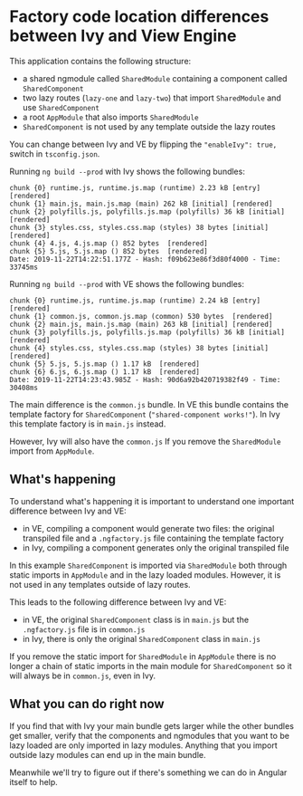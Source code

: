 # Factory code location differences between Ivy and View Engine

This application contains the following structure:

- a shared ngmodule called `SharedModule` containing a component called `SharedComponent`
- two lazy routes (`lazy-one` and `lazy-two`) that import `SharedModule` and use `SharedComponent`
- a root `AppModule` that also imports `SharedModule`
- `SharedComponent` is not used by any template outside the lazy routes

You can change between Ivy and VE by flipping the `"enableIvy": true,` switch in `tsconfig.json`.

Running `ng build --prod` with Ivy shows the following bundles:
```
chunk {0} runtime.js, runtime.js.map (runtime) 2.23 kB [entry] [rendered]
chunk {1} main.js, main.js.map (main) 262 kB [initial] [rendered]
chunk {2} polyfills.js, polyfills.js.map (polyfills) 36 kB [initial] [rendered]
chunk {3} styles.css, styles.css.map (styles) 38 bytes [initial] [rendered]
chunk {4} 4.js, 4.js.map () 852 bytes  [rendered]
chunk {5} 5.js, 5.js.map () 852 bytes  [rendered]
Date: 2019-11-22T14:22:51.177Z - Hash: f09b623e86f3d80f4000 - Time: 33745ms
```

Running `ng build --prod` with VE shows the following bundles:
```
chunk {0} runtime.js, runtime.js.map (runtime) 2.24 kB [entry] [rendered]
chunk {1} common.js, common.js.map (common) 530 bytes  [rendered]
chunk {2} main.js, main.js.map (main) 263 kB [initial] [rendered]
chunk {3} polyfills.js, polyfills.js.map (polyfills) 36 kB [initial] [rendered]
chunk {4} styles.css, styles.css.map (styles) 38 bytes [initial] [rendered]
chunk {5} 5.js, 5.js.map () 1.17 kB  [rendered]
chunk {6} 6.js, 6.js.map () 1.17 kB  [rendered]
Date: 2019-11-22T14:23:43.985Z - Hash: 90d6a92b420719382f49 - Time: 30408ms
```

The main difference is the `common.js` bundle. 
In VE this bundle contains the template factory for `SharedComponent` (`"shared-component works!"`). 
In Ivy this template factory is in `main.js` instead.

However, Ivy will also have the `common.js` If you remove the `SharedModule` import from `AppModule`.


## What's happening

To understand what's happening it is important to understand one important difference between Ivy and VE:
- in VE, compiling a component would generate two files: the original transpiled file and a `.ngfactory.js` file containing the template factory
- in Ivy, compiling a component generates only the original transpiled file

In this example `SharedComponent` is imported via `SharedModule` both through static imports in `AppModule` and in the lazy loaded modules.
However, it is not used in any templates outside of lazy routes.

This leads to the following difference between Ivy and VE:
- in VE, the original `SharedComponent` class is in `main.js` but the `.ngfactory.js` file is in `common.js`
- in Ivy, there is only the original `SharedComponent` class in `main.js`

If you remove the static import for `SharedModule` in `AppModule` there is no longer a chain of static imports in the main module for `SharedComponent` so it will always be in `common.js`, even in Ivy.


## What you can do right now

If you find that with Ivy your main bundle gets larger while the other bundles get smaller, verify that the components and ngmodules that you want to be lazy loaded are only imported in lazy modules.
Anything that you import outside lazy modules can end up in the main bundle.

Meanwhile we'll try to figure out if there's something we can do in Angular itself to help.
